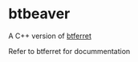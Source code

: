 # btbeaver

A C++ version of [btferret](https://github.com/petzval/btferret/) 

Refer to btferret for docummentation

